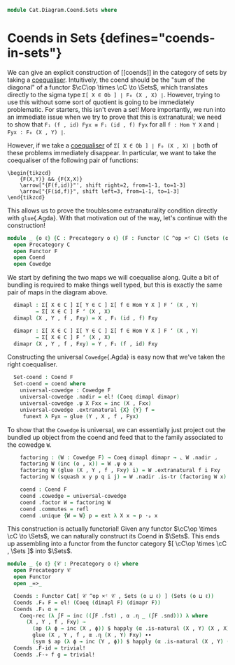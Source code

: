 <!--
```agda
open import Cat.Instances.Functor
open import Cat.Instances.Product
open import Cat.Diagram.Coend
open import Cat.Prelude

open import Data.Set.Coequaliser
```
-->

```agda
module Cat.Diagram.Coend.Sets where
```

# Coends in Sets {defines="coends-in-sets"}

We can give an explicit construction of [[coends]] in the category of sets
by taking a [coequaliser]. Intuitively, the coend should be the
"sum of the diagonal" of a functor $\cC\op \times \cC \to \Sets$,
which translates directly to the sigma type `Σ[ X ∈ Ob ] ∣ F₀ (X , X) ∣`.
However, trying to use this without some sort of quotient is going to
be immediately problematic. For starters, this isn't even a set!
More importantly, we run into an immediate issue when we try to prove
that this is extranatural; we need to show that
`F₁ (f , id) Fyx ≡ F₁ (id , f) Fyx` for all `f : Hom Y X` and
`∣ Fyx : F₀ (X , Y) ∣`.

However, if we take a [coequaliser] of `Σ[ X ∈ Ob ] ∣ F₀ (X , X) ∣` both
of these problems immediately disappear. In particular, we want to take
the coequaliser of the following pair of functions:

[coequaliser]: Data.Set.Coequaliser.html

~~~{.quiver}
\begin{tikzcd}
	{F(X,Y)} && {F(X,X)}
	\arrow["{F(f,id)}"', shift right=2, from=1-1, to=1-3]
	\arrow["{F(id,f)}", shift left=3, from=1-1, to=1-3]
\end{tikzcd}
~~~

This allows us to prove the troublesome extranaturality condition
directly with `glue`{.Agda}. With that motivation out of the way, let's
continue with the construction!

```agda
module _ {o ℓ} {C : Precategory o ℓ} (F : Functor (C ^op ×ᶜ C) (Sets (o ⊔ ℓ))) where
  open Precategory C
  open Functor F
  open Coend
  open Cowedge
```

We start by defining the two maps we will coequalise along. Quite a
bit of bundling is required to make things well typed, but this is
exactly the same pair of maps in the diagram above.

```agda
  dimapl : Σ[ X ∈ C ] Σ[ Y ∈ C ] Σ[ f ∈ Hom Y X ] F ʻ (X , Y)
         → Σ[ X ∈ C ] F ʻ (X , X)
  dimapl (X , Y , f , Fxy) = X , F₁ (id , f) Fxy

  dimapr : Σ[ X ∈ C ] Σ[ Y ∈ C ] Σ[ f ∈ Hom Y X ] F ʻ (X , Y)
         → Σ[ X ∈ C ] F ʻ (X , X)
  dimapr (X , Y , f , Fxy) = Y , F₁ (f , id) Fxy
```

Constructing the universal `Cowedge`{.Agda} is easy now that we've
taken the right coequaliser.

```agda
  Set-coend : Coend F
  Set-coend = coend where
    universal-cowedge : Cowedge F
    universal-cowedge .nadir = el! (Coeq dimapl dimapr)
    universal-cowedge .ψ X Fxx = inc (X , Fxx)
    universal-cowedge .extranatural {X} {Y} f =
     funext λ Fyx → glue (Y , X , f , Fyx)
```

To show that the `Cowedge` is universal, we can essentially just
project out the bundled up object from the coend and feed that
to the family associated to the cowedge `W`.

```agda
    factoring : (W : Cowedge F) → Coeq dimapl dimapr → ⌞ W .nadir ⌟
    factoring W (inc (o , x)) = W .ψ o x
    factoring W (glue (X , Y , f , Fxy) i) = W .extranatural f i Fxy
    factoring W (squash x y p q i j) = W .nadir .is-tr (factoring W x) (factoring W y) (λ i → factoring W (p i)) (λ i → factoring W (q i)) i j

    coend : Coend F
    coend .cowedge = universal-cowedge
    coend .factor W = factoring W
    coend .commutes = refl
    coend .unique {W = W} p = ext λ X x → p ·ₚ x
```

This construction is actually functorial! Given any functor
$\cC\op \times \cC \to \Sets$, we can naturally construct its
Coend in $\Sets$. This ends up assembling into a functor from the
functor category $[ \cC\op \times \cC , \Sets ]$ into $\Sets$.

```agda
module _ {o ℓ} {𝒞 : Precategory o ℓ} where
  open Precategory 𝒞
  open Functor
  open _=>_

  Coends : Functor Cat[ 𝒞 ^op ×ᶜ 𝒞 , Sets (o ⊔ ℓ) ] (Sets (o ⊔ ℓ))
  Coends .F₀ F = el! (Coeq (dimapl F) (dimapr F))
  Coends .F₁ α =
    Coeq-rec (λ ∫F → inc ((∫F .fst) , α .η _ (∫F .snd))) λ where
      (X , Y , f , Fxy) →
        (ap (λ ϕ → inc (X , ϕ)) $ happly (α .is-natural (X , Y) (X , X) (id , f)) Fxy) ∙∙
        glue (X , Y , f , α .η (X , Y) Fxy) ∙∙
        (sym $ ap (λ ϕ → inc (Y , ϕ)) $ happly (α .is-natural (X , Y) (Y , Y) (f , id)) Fxy)
  Coends .F-id = trivial!
  Coends .F-∘ f g = trivial!
```

